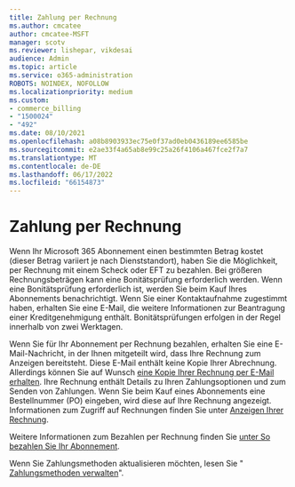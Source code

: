 ```yaml
---
title: Zahlung per Rechnung
ms.author: cmcatee
author: cmcatee-MSFT
manager: scotv
ms.reviewer: lishepar, vikdesai
audience: Admin
ms.topic: article
ms.service: o365-administration
ROBOTS: NOINDEX, NOFOLLOW
ms.localizationpriority: medium
ms.custom:
- commerce_billing
- "1500024"
- "492"
ms.date: 08/10/2021
ms.openlocfilehash: a08b8903933ec75e0f37ad0eb0436189ee6585be
ms.sourcegitcommit: e2ae33f4a65ab8e99c25a26f4106a467fce2f7a7
ms.translationtype: MT
ms.contentlocale: de-DE
ms.lasthandoff: 06/17/2022
ms.locfileid: "66154873"
---
```

# <a name="pay-by-invoice"></a>Zahlung per Rechnung

Wenn Ihr Microsoft 365 Abonnement einen bestimmten Betrag kostet (dieser Betrag variiert je nach Dienststandort), haben Sie die Möglichkeit, per Rechnung mit einem Scheck oder EFT zu bezahlen. Bei größeren Rechnungsbeträgen kann eine Bonitätsprüfung erforderlich werden. Wenn eine Bonitätsprüfung erforderlich ist, werden Sie beim Kauf Ihres Abonnements benachrichtigt. Wenn Sie einer Kontaktaufnahme zugestimmt haben, erhalten Sie eine E-Mail, die weitere Informationen zur Beantragung einer Kreditgenehmigung enthält. Bonitätsprüfungen erfolgen in der Regel innerhalb von zwei Werktagen.

Wenn Sie für Ihr Abonnement per Rechnung bezahlen, erhalten Sie eine E-Mail-Nachricht, in der Ihnen mitgeteilt wird, dass Ihre Rechnung zum Anzeigen bereitsteht. Diese E-Mail enthält keine Kopie Ihrer Abrechnung. Allerdings können Sie auf Wunsch [eine Kopie Ihrer Rechnung per E-Mail erhalten](https://docs.microsoft.com/microsoft-365/commerce/billing-and-payments/manage-billing-notifications). Ihre Rechnung enthält Details zu Ihren Zahlungsoptionen und zum Senden von Zahlungen. Wenn Sie beim Kauf eines Abonnements eine Bestellnummer (PO) eingeben, wird diese auf Ihre Rechnung angezeigt. Informationen zum Zugriff auf Rechnungen finden Sie unter [Anzeigen Ihrer Rechnung](https://docs.microsoft.com/microsoft-365/commerce/billing-and-payments/view-your-bill-or-invoice).

Weitere Informationen zum Bezahlen per Rechnung finden Sie [unter So bezahlen Sie Ihr Abonnement](https://docs.microsoft.com/microsoft-365/commerce/billing-and-payments/pay-for-your-subscription).

Wenn Sie Zahlungsmethoden aktualisieren möchten, lesen Sie " [Zahlungsmethoden verwalten](https://docs.microsoft.com/microsoft-365/commerce/billing-and-payments/manage-payment-methods)".
